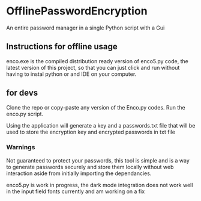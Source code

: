 # OfflinePasswordEncryption
 An entire password manager in a single Python script with a Gui

## Instructions for offline usage
enco.exe is the compiled distribution ready version of enco5.py code, the latest version of this project, so that you can just click and run without having to instal python or and IDE on your computer.



## for devs
Clone the repo or copy-paste any version of the Enco.py codes.
Run the enco.py script.

Using the application will generate a key and a passwords.txt file that will be used to store the encryption key and encrypted passwords in txt file

### Warnings
Not guaranteed to protect your passwords, this tool is simple and is a way to generate passwords securely and store them locally without web interaction aside from initially importing the dependancies.

enco5.py is work in progress, the dark mode integration does not work well in the input field fonts currently and am working on a fix

